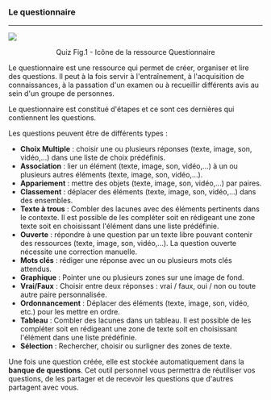 ### Le questionnaire

---

![](images/quiz_fig1.png)

<p align="center">
Quiz Fig.1 - Icône de la ressource Questionnaire
</p>
Le questionnaire est une ressource qui permet de créer, organiser et lire des questions.
Il peut à la fois servir à l'entraînement, à l'acquisition de connaissances, à la passation d'un examen ou à recueillir différents avis au sein d'un groupe de personnes.

Le questionnaire est constitué d'étapes et ce sont ces dernières qui contiennent les questions.

Les questions peuvent être de différents types :
- **Choix Multiple** : choisir une ou plusieurs réponses (texte, image, son, vidéo,...) dans une liste de choix prédéfinis.
- **Association** : lier un élément (texte, image, son, vidéo,...) à un ou plusieurs autres éléments (texte, image, son, vidéo,...).
- **Appariement** :  mettre des objets (texte, image, son, vidéo,...) par paires.
- **Classement** : déplacer des éléments (texte, image, son, vidéo,...) dans des ensembles.
- **Texte à trous** : Combler des lacunes avec des éléments pertinents dans le contexte. Il est possible de les compléter soit en rédigeant une zone texte soit en choisissant l'élément dans une liste prédéfinie.
- **Ouverte** : répondre à une question par un texte libre pouvant contenir des ressources (texte, image, son, vidéo,...). La question ouverte nécessite une correction manuelle.
- **Mots clés** : rédiger une réponse avec un ou plusieurs mots clés attendus.
- **Graphique** : Pointer une ou plusieurs zones sur une image de fond.
- **Vrai/Faux** : Choisir entre deux réponses : vrai / faux, oui / non ou toute autre paire personnalisée.
- **Ordonnancement** : Déplacer des éléments (texte, image, son, vidéo, etc.) pour les mettre en ordre.
- **Tableau** : Combler des lacunes dans un tableau. Il est possible de les compléter soit en rédigeant une zone de texte soit en choisissant l'élément dans une liste prédéfinie.
- **Sélection** : Rechercher, choisir ou surligner des zones de texte.

Une fois une question créée, elle est stockée automatiquement dans la **banque de questions**. Cet outil personnel vous permettra de réutiliser vos questions, de les partager et de recevoir les questions que d'autres partagent avec vous.
